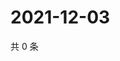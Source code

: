# 2021-12-03

共 0 条

<!-- BEGIN WEIBO -->
<!-- 最后更新时间 Fri Dec 03 2021 15:11:46 GMT+0800 (China Standard Time) -->

<!-- END WEIBO -->
